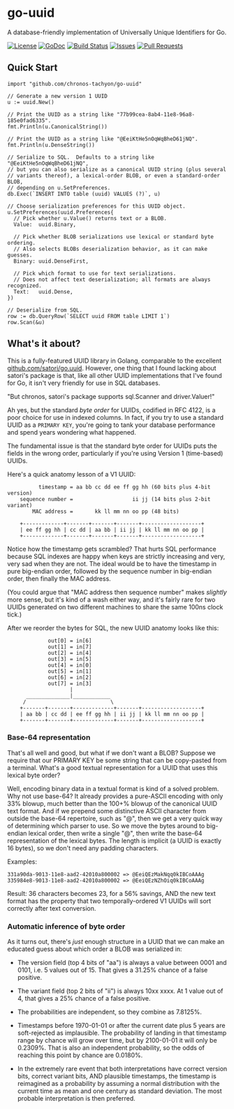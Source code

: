 # go-uuid

A database-friendly implementation of Universally Unique Identifiers for Go.

[![License](https://img.shields.io/github/license/chronos-tachyon/go-uuid.svg?maxAge=86400)](https://github.com/chronos-tachyon/go-uuid/blob/master/LICENSE)
[![GoDoc](https://godoc.org/github.com/chronos-tachyon/go-uuid?status.svg)](https://godoc.org/github.com/chronos-tachyon/go-uuid)
[![Build Status](https://img.shields.io/travis/chronos-tachyon/go-uuid.svg?maxAge=3600&logo=travis)](https://travis-ci.org/chronos-tachyon/go-uuid)
[![Issues](https://img.shields.io/github/issues/chronos-tachyon/go-uuid.svg?maxAge=86400&logo=github)](https://github.com/chronos-tachyon/go-uuid/issues)
[![Pull Requests](https://img.shields.io/github/issues-pr/chronos-tachyon/go-uuid.svg?maxAge=86400&logo=github)](https://github.com/chronos-tachyon/go-uuid/pulls)

## Quick Start

```
import "github.com/chronos-tachyon/go-uuid"

// Generate a new version 1 UUID
u := uuid.New()

// Print the UUID as a string like "77b99cea-8ab4-11e8-96a8-185e0fad6335".
fmt.Println(u.CanonicalString())

// Print the UUID as a string like "@EeiKtHe5nOqWqBheD61jNQ".
fmt.Println(u.DenseString())

// Serialize to SQL.  Defaults to a string like "@EeiKtHe5nOqWqBheD61jNQ",
// but you can also serialize as a canonical UUID string (plus several
// variants thereof), a lexical-order BLOB, or even a standard-order BLOB,
// depending on u.SetPreferences.
db.Exec(`INSERT INTO table (uuid) VALUES (?)`, u)

// Choose serialization preferences for this UUID object.
u.SetPreferences(uuid.Preferences{
  // Pick whether u.Value() returns text or a BLOB.
  Value:  uuid.Binary,

  // Pick whether BLOB serializations use lexical or standard byte ordering.
  // Also selects BLOBs deserialization behavior, as it can make guesses.
  Binary: uuid.DenseFirst,

  // Pick which format to use for text serializations.
  // Does not affect text deserialization; all formats are always recognized.
  Text:   uuid.Dense,
})

// Deserialize from SQL.
row := db.QueryRow(`SELECT uuid FROM table LIMIT 1`)
row.Scan(&u)
```

## What's it about?

This is a fully-featured UUID library in Golang, comparable to the excellent
[github.com/satori/go.uuid](https://github.com/satori/go.uuid).  However, one
thing that I found lacking about satori's package is that, like all other UUID
implementations that I've found for Go, it isn't very friendly for use in SQL
databases.

"But chronos, satori's package supports sql.Scanner and driver.Valuer!"

Ah yes, but the standard *byte order* for UUIDs, codified in RFC 4122, is
a poor choice for use in indexed columns. In fact, if you try to use a
standard UUID as a `PRIMARY KEY`, you're going to tank your database
performance and spend years wondering what happened.

The fundamental issue is that the standard byte order for UUIDs puts the
fields in the wrong order, particularly if you're using Version 1 (time-based)
UUIDs.

Here's a quick anatomy lesson of a V1 UUID:

```
          timestamp = aa bb cc dd ee ff gg hh (60 bits plus 4-bit version)
    sequence number =                   ii jj (14 bits plus 2-bit variant)
        MAC address =       kk ll mm nn oo pp (48 bits)

    +-------------+-------+-------+-------+-------------------+
    | ee ff gg hh | cc dd | aa bb | ii jj | kk ll mm nn oo pp |
    +-------------+-------+-------+-------+-------------------+
```

Notice how the timestamp gets scrambled? That hurts SQL performance because
SQL indexes are happy when keys are strictly increasing and very, very sad
when they are not.  The ideal would be to have the timestamp in pure
big-endian order, followed by the sequence number in big-endian order, then
finally the MAC address.

(You could argue that "MAC address then sequence number" makes *slightly* more
sense, but it's kind of a wash either way, and it's fairly rare for two UUIDs
generated on two different machines to share the same 100ns clock tick.)

After we reorder the bytes for SQL, the new UUID anatomy looks like this:

```
             out[0] = in[6]
             out[1] = in[7]
             out[2] = in[4]
             out[3] = in[5]
             out[4] = in[0]
             out[5] = in[1]
             out[6] = in[2]
             out[7] = in[3]
                    |
      ______________|____________
     /                           \
    +-------+-------+-------------+-------+-------------------+
    | aa bb | cc dd | ee ff gg hh | ii jj | kk ll mm nn oo pp |
    +-------+-------+-------------+-------+-------------------+
```

### Base-64 representation

That's all well and good, but what if we don't want a BLOB? Suppose we require
that our PRIMARY KEY be some string that can be copy-pasted from a terminal.
What's a good textual representation for a UUID that uses this lexical byte
order?

Well, encoding binary data in a textual format is kind of a solved problem.
Why not use base-64? It already provides a pure-ASCII encoding with only 33%
blowup, much better than the 100+% blowup of the canonical UUID text format.
And if we prepend some distinctive ASCII character from outside the base-64
repertoire, such as "@", then we get a very quick way of determining which
parser to use. So we move the bytes around to big-endian lexical order, then
write a single "@", then write the base-64 representation of the lexical
bytes. The length is implicit (a UUID is exactly 16 bytes), so we don't need
any padding characters.

Examples:

    331a90da-9013-11e8-aad2-42010a800002 => @EeiQEzMakNqq0kIBCoAAAg
    335984e8-9013-11e8-aad2-42010a800002 => @EeiQEzNZhOiq0kIBCoAAAg

Result: 36 characters becomes 23, for a 56% savings, AND the new text format
has the property that two temporally-ordered V1 UUIDs will sort correctly
after text conversion.

### Automatic inference of byte order

As it turns out, there's *just* enough structure in a UUID that we can make an
educated guess about which order a BLOB was serialized in:

- The version field (top 4 bits of "aa") is always a value between 0001 and
  0101, i.e. 5 values out of 15. That gives a 31.25% chance of a false
  positive.

- The variant field (top 2 bits of "ii") is always 10xx xxxx. At 1 value out
  of 4, that gives a 25% chance of a false positive.

- The probabilities are independent, so they combine as 7.8125%.

- Timestamps before 1970-01-01 or after the current date plus 5 years are
  soft-rejected as implausible. The probability of landing in that timestamp
  range by chance will grow over time, but by 2100-01-01 it will only be
  0.2309%. That is also an independent probability, so the odds of reaching
  this point by chance are 0.0180%.

- In the extremely rare event that both interpretations have correct version
  bits, correct variant bits, AND plausible timestamps, the timestamp is
  reimagined as a probability by assuming a normal distribution with the
  current time as mean and one century as standard deviation.  The most
  probable interpretation is then preferred.
